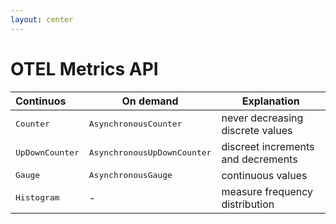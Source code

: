 ```yaml
---
layout: center
---
```


# OTEL Metrics API

|  Continuos   |  On demand  | Explanation |
| :--- | --- | --- |
| <kbd>Counter</kbd> | <kbd>AsynchronousCounter</kbd> | never decreasing discrete values |
| <kbd>UpDownCounter</kbd>  | <kbd>AsynchronousUpDownCounter</kbd>| discreet increments and decrements |
| <kbd>Gauge</kbd> | <kbd>AsynchronousGauge</kbd> | continuous values |
| <kbd>Histogram</kbd> | - | measure frequency distribution |

<style>
.slidev-layout {
    background: linear-gradient(to right, #A11CAF, #5B21B6);
}

</style>
